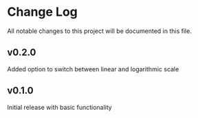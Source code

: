 # Change Log

All notable changes to this project will be documented in this file.

## v0.2.0

Added option to switch between linear and logarithmic scale

## v0.1.0

Initial release with basic functionality

